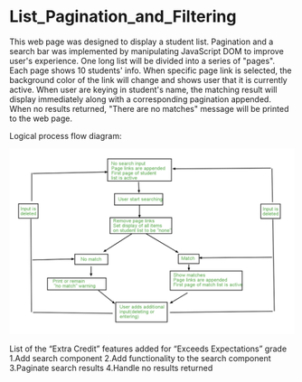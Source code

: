# List_Pagination_and_Filtering

This web page was designed to display a student list. Pagination and a search bar was implemented by manipulating JavaScript  DOM to improve user's experience. One long list will be divided into a series of "pages". Each page shows 10 students' info. When specific page link is selected, the background color of the link will change and shows user that it is currently active. When user are keying in student's name, the matching result will display immediately along with a corresponding pagination appended. When no results returned, "There are no matches" message will be printed to the web page.

Logical process flow diagram:

<img src="./List_Pagination_and_Filtering.png" alt="Logical process flow diagram"/>

List of the “Extra Credit” features added for “Exceeds Expectations” grade
1.Add search component
2.Add functionality to the search component
3.Paginate search results
4.Handle no results returned
